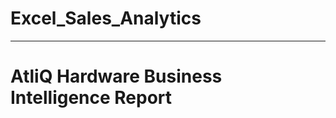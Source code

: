 # Excel_Sales_Analytics
-------------------------------------------------
# AtliQ Hardware Business Intelligence Report

